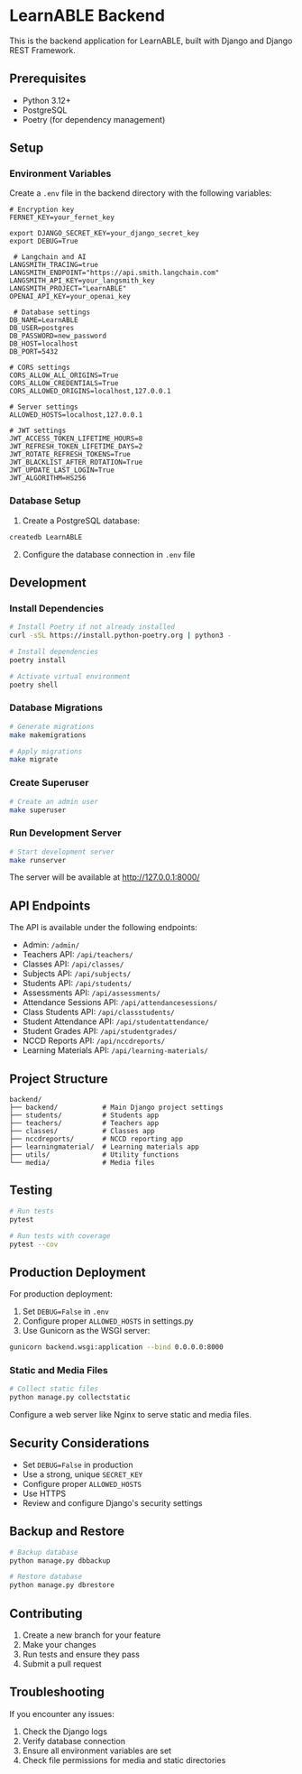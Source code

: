 # LearnABLE Backend

This is the backend application for LearnABLE, built with Django and Django REST Framework.

## Prerequisites

- Python 3.12+
- PostgreSQL
- Poetry (for dependency management)

## Setup

### Environment Variables

Create a `.env` file in the backend directory with the following variables:

```
# Encryption key
FERNET_KEY=your_fernet_key

export DJANGO_SECRET_KEY=your_django_secret_key
export DEBUG=True
 
 # Langchain and AI
LANGSMITH_TRACING=true
LANGSMITH_ENDPOINT="https://api.smith.langchain.com"
LANGSMITH_API_KEY=your_langsmith_key
LANGSMITH_PROJECT="LearnABLE"
OPENAI_API_KEY=your_openai_key
 
 # Database settings
DB_NAME=LearnABLE
DB_USER=postgres
DB_PASSWORD=new_password
DB_HOST=localhost
DB_PORT=5432
 
# CORS settings
CORS_ALLOW_ALL_ORIGINS=True
CORS_ALLOW_CREDENTIALS=True
CORS_ALLOWED_ORIGINS=localhost,127.0.0.1

# Server settings
ALLOWED_HOSTS=localhost,127.0.0.1
 
# JWT settings
JWT_ACCESS_TOKEN_LIFETIME_HOURS=8
JWT_REFRESH_TOKEN_LIFETIME_DAYS=2
JWT_ROTATE_REFRESH_TOKENS=True
JWT_BLACKLIST_AFTER_ROTATION=True
JWT_UPDATE_LAST_LOGIN=True
JWT_ALGORITHM=HS256
```

### Database Setup

1. Create a PostgreSQL database:
```bash
createdb LearnABLE
```

2. Configure the database connection in `.env` file

## Development

### Install Dependencies

```bash
# Install Poetry if not already installed
curl -sSL https://install.python-poetry.org | python3 -

# Install dependencies
poetry install

# Activate virtual environment
poetry shell
```

### Database Migrations

```bash
# Generate migrations
make makemigrations

# Apply migrations
make migrate
```

### Create Superuser

```bash
# Create an admin user
make superuser
```

### Run Development Server

```bash
# Start development server
make runserver
```

The server will be available at http://127.0.0.1:8000/

## API Endpoints

The API is available under the following endpoints:

- Admin: `/admin/`
- Teachers API: `/api/teachers/`
- Classes API: `/api/classes/`
- Subjects API: `/api/subjects/`
- Students API: `/api/students/`
- Assessments API: `/api/assessments/`
- Attendance Sessions API: `/api/attendancesessions/`
- Class Students API: `/api/classstudents/`
- Student Attendance API: `/api/studentattendance/`
- Student Grades API: `/api/studentgrades/`
- NCCD Reports API: `/api/nccdreports/`
- Learning Materials API: `/api/learning-materials/`

## Project Structure

```
backend/
├── backend/           # Main Django project settings
├── students/          # Students app
├── teachers/          # Teachers app
├── classes/           # Classes app
├── nccdreports/       # NCCD reporting app
├── learningmaterial/  # Learning materials app
├── utils/             # Utility functions
└── media/             # Media files
```

## Testing

```bash
# Run tests
pytest

# Run tests with coverage
pytest --cov
```

## Production Deployment

For production deployment:

1. Set `DEBUG=False` in `.env`
2. Configure proper `ALLOWED_HOSTS` in settings.py
3. Use Gunicorn as the WSGI server:
```bash
gunicorn backend.wsgi:application --bind 0.0.0.0:8000
```

### Static and Media Files

```bash
# Collect static files
python manage.py collectstatic
```

Configure a web server like Nginx to serve static and media files.

## Security Considerations

- Set `DEBUG=False` in production
- Use a strong, unique `SECRET_KEY`
- Configure proper `ALLOWED_HOSTS`
- Use HTTPS
- Review and configure Django's security settings

## Backup and Restore

```bash
# Backup database
python manage.py dbbackup

# Restore database
python manage.py dbrestore
```

## Contributing

1. Create a new branch for your feature
2. Make your changes
3. Run tests and ensure they pass
4. Submit a pull request

## Troubleshooting

If you encounter any issues:

1. Check the Django logs
2. Verify database connection
3. Ensure all environment variables are set
4. Check file permissions for media and static directories 